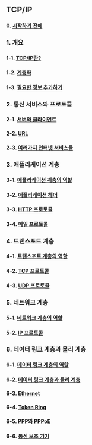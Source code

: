 ## TCP/IP

#### 0. [시작하기 전에](https://github.com/Ubinquitous/Details/blob/master/TCP%20IP/outline.md)

### 1. 개요

#### 1-1. [TCP/IP란?](https://github.com/Ubinquitous/Details/blob/master/TCP%20IP/TCP%20IP.md)

#### 1-2. [계층화](https://github.com/Ubinquitous/Details/blob/master/TCP%20IP/layering.md)

#### 1-3. [필요한 정보 추가하기](https://github.com/Ubinquitous/Details/blob/master/TCP%20IP/header.md)

### 2. 통신 서비스와 프로토콜

#### 2-1. [서버와 클라이언트](https://github.com/Ubinquitous/Details/blob/master/TCP%20IP/serverAndClient.md)

#### 2-2. [URL](https://github.com/Ubinquitous/Details/blob/master/TCP%20IP/url.md)

#### 2-3. [여러가지 인터넷 서비스들](https://github.com/Ubinquitous/Details/blob/master/TCP%20IP/internet.md)

### 3. 애플리케이션 계층

#### 3-1. [애플리케이션 계층의 역할](https://github.com/Ubinquitous/Details/blob/master/TCP%20IP/application.md)

#### 3-2. [애플리케이션 헤더](https://github.com/Ubinquitous/Details/blob/master/TCP%20IP/application-header.md)

#### 3-3. [HTTP 프로토콜](https://github.com/Ubinquitous/Details/blob/master/TCP%20IP/http-protocol.md)

#### 3-4. [메일 프로토콜](https://github.com/Ubinquitous/Details/blob/master/TCP%20IP/mail-protocol.md)

### 4. 트랜스포트 계층

#### 4-1. [트랜스포트 계층의 역할](https://github.com/Ubinquitous/Details/blob/master/TCP%20IP/transport.md)

#### 4-2. [TCP 프로토콜](https://github.com/Ubinquitous/Details/blob/master/TCP%20IP/tcp-protocol.md)

#### 4-3. [UDP 프로토콜](https://github.com/Ubinquitous/Details/blob/master/TCP%20IP/udp-protocol.md)

### 5. 네트워크 계층

#### 5-1. [네트워크 계층의 역할](https://github.com/Ubinquitous/Details/blob/master/TCP%20IP/network.md)

#### 5-2. [IP 프로토콜](https://github.com/Ubinquitous/Details/blob/master/TCP%20IP/ip-protocol.md)

### 6. 데이터 링크 계층과 물리 계층

#### 6-1. [데이터 링크 계층의 역할](https://github.com/Ubinquitous/Details/blob/master/TCP%20IP/dataLink.md)

#### 6-2. [데이터 링크 계층과 물리 계층](https://github.com/Ubinquitous/Details/blob/master/TCP%20IP/dataLinkAndPhysical.md)

#### 6-3. [Ethernet](https://github.com/Ubinquitous/Details/blob/master/TCP%20IP/ethernet.md)

#### 6-4. [Token Ring](https://github.com/Ubinquitous/Details/blob/master/TCP%20IP/tokenRing.md)

#### 6-5. [PPP와 PPPoE](https://github.com/Ubinquitous/Details/blob/master/TCP%20IP/PPP.md)

#### 6-6. [통신 보조 기기](https://github.com/Ubinquitous/Details/blob/master/TCP%20IP/PPP.md)
